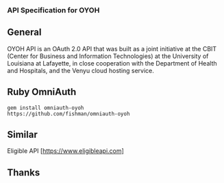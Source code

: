 ### API Specification for OYOH

## General
OYOH API is an OAuth 2.0 API that was built as a joint initiative at the CBIT (Center for Business and Information Technologies) at the University of Louisiana at Lafayette, in close cooperation with the Department of Health and Hospitals, and the Venyu cloud hosting service.

## Ruby OmniAuth
    gem install omniauth-oyoh
    https://github.com/fishman/omniauth-oyoh

## Similar
Eligible API [https://www.eligibleapi.com]

## Thanks

